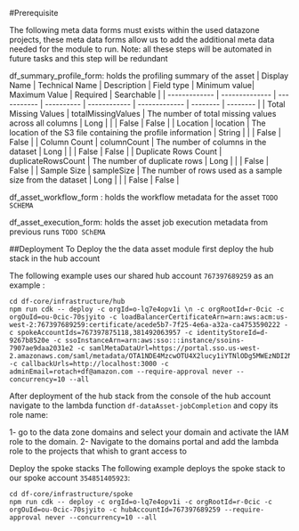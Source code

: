 #Prerequisite

The following meta data forms must exists within the used datazone projects, these meta data forms allow us to add the additional meta data needed for the module to run.
Note: all these steps will be automated in future tasks and this step will be redundant 

df_summary_profile_form: holds the profiling summary of the asset
| Display Name  | Technical Name | Description | Field type | Minimum value| Maximum Value | Required | Searchable |
| ------------- | -------------- | ----------- | ---------- | ------------ | ------------- | -------- | -------- |
| Total Missing Values  | totalMissingValues | The number of total missing values across all columns | Long |  |  | False | False |
| Location  | location | The location of the S3 file containing the profile information | String |  |  | False | False |
| Column Count  | columnCount | The number of columns in the dataset | Long | | | False | False |
| Duplicate Rows Count  | duplicateRowsCount | The number of duplicate rows | Long | | | False | False |
| Sample Size  | sampleSize | The number of rows used as a sample size from the dataset | Long | | | False | False |

df_asset_workflow_form : holds the workflow metadata for the asset
`TODO SCHEMA`

df_asset_execution_form: holds the asset job execution metadata from previous runs
`TODO SChEMA`

##Deployment
To Deploy the the data asset module first deploy the hub stack in the hub account

The following example uses our shared hub account `767397689259` as an example  :

```
cd df-core/infrastructure/hub
npm run cdk -- deploy -c orgId=o-lq7e4opv1i \n -c orgRootId=r-0cic -c orgOuId=ou-0cic-70sjyito -c loadBalancerCertificateArn=arn:aws:acm:us-west-2:767397689259:certificate/acede5b7-7f25-4e6a-a32a-ca4753590222 -c spokeAccountIds=767397875118,381492063957 -c identityStoreId=d-9267b8520e -c ssoInstanceArn=arn:aws:sso:::instance/ssoins-7907ae9daa2031e2 -c samlMetaDataUrl=https://portal.sso.us-west-2.amazonaws.com/saml/metadata/OTA1NDE4MzcwOTU4X2lucy1iYTNlODg5MWEzNDI2NzIy -c callbackUrls=http://localhost:3000 -c adminEmail=rotach+df@amazon.com --require-approval never --concurrency=10 --all
```

After deployment of the hub stack from the console of the hub account navigate to the lambda function `df-dataAsset-jobCompletion` and copy its role name:

1- go to the data zone domains and select your domain and activate the IAM role to the domain.
2- Navigate to the domains portal and add the lambda role to the projects that whish to grant access to

Deploy the spoke stacks
The following example deploys the spoke stack to our spoke account `354851405923`:

```
cd df-core/infrastructure/spoke
npm run cdk -- deploy -c orgId=o-lq7e4opv1i -c orgRootId=r-0cic -c orgOuId=ou-0cic-70sjyito -c hubAccountId=767397689259 --require-approval never --concurrency=10 --all
```